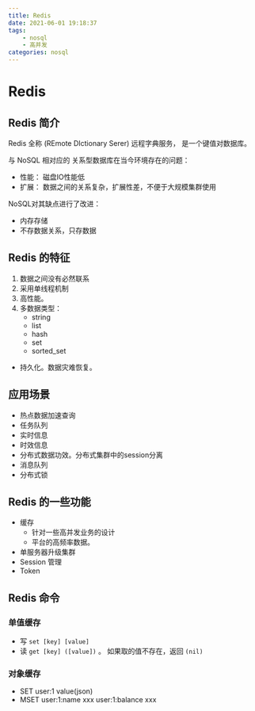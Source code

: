 ```yaml
---
title: Redis
date: 2021-06-01 19:18:37
tags:
    - nosql
    - 高并发
categories: nosql
---
```

# Redis 
## Redis 简介

Redis 全称 (REmote DIctionary Serer) 远程字典服务， 是一个键值对数据库。

与 NoSQL 相对应的 关系型数据库在当今环境存在的问题：
- 性能： 磁盘IO性能低
- 扩展： 数据之间的关系复杂，扩展性差，不便于大规模集群使用

NoSQL对其缺点进行了改进：
- 内存存储
- 不存数据关系，只存数据

## Redis 的特征

1. 数据之间没有必然联系
2. 采用单线程机制
3. 高性能。 
4. 多数据类型：
    - string
    - list
    - hash
    - set
    - sorted_set
- 持久化。数据灾难恢复。

## 应用场景

- 热点数据加速查询
- 任务队列
- 实时信息
- 时效信息
- 分布式数据功效。分布式集群中的session分离
- 消息队列
- 分布式锁

## Redis 的一些功能

- 缓存
    - 针对一些高并发业务的设计
    - 平台的高频率数据。
- 单服务器升级集群
- Session 管理
- Token

## Redis 命令

### 单值缓存

- 写 `set [key] [value]`
- 读 `get [key] ([value])` 。 如果取的值不存在，返回 `(nil)`

### 对象缓存

- SET user:1 value(json)
- MSET user:1:name xxx user:1:balance xxx

